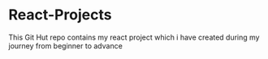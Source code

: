 # React-Projects
This Git Hut repo contains my react project which i have created during my journey from beginner to advance
